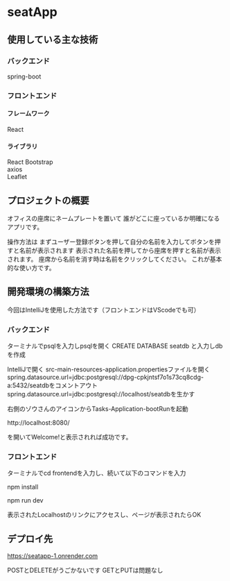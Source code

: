 # seatApp

## 使用している主な技術

### バックエンド

spring-boot

### フロントエンド

#### フレームワーク

React

#### ライブラリ

React Bootstrap<br>
axios<br>
Leaflet

## プロジェクトの概要

オフィスの座席にネームプレートを置いて
誰がどこに座っているか明確になるアプリです。

操作方法は
まずユーザー登録ボタンを押して自分の名前を入力してボタンを押すと名前が表示されます
表示された名前を押してから座席を押すと名前が表示されます。
座席から名前を消す時は名前をクリックしてください。
これが基本的な使い方です。

## 開発環境の構築方法

今回はIntelliJを使用した方法です（フロントエンドはVScodeでも可）

### バックエンド

ターミナルでpsqlを入力しpsqlを開く
CREATE DATABASE seatdb と入力しdbを作成

IntelliJで開く
src-main-resources-application.propertiesファイルを開く
spring.datasource.url=jdbc:postgresql://dpg-cpkjntsf7o1s73cq8cdg-a:5432/seatdbをコメントアウト
spring.datasource.url=jdbc:postgresql://localhost/seatdbを生かす

右側のゾウさんのアイコンからTasks-Application-bootRunを起動

http://localhost:8080/

を開いてWelcome!と表示されれば成功です。

### フロントエンド

ターミナルでcd frontendを入力し、続いて以下のコマンドを入力

npm install

npm run dev

表示されたLocalhostのリンクにアクセスし、ページが表示されたらOK

## デプロイ先

https://seatapp-1.onrender.com

POSTとDELETEがうごかないです
GETとPUTは問題なし
